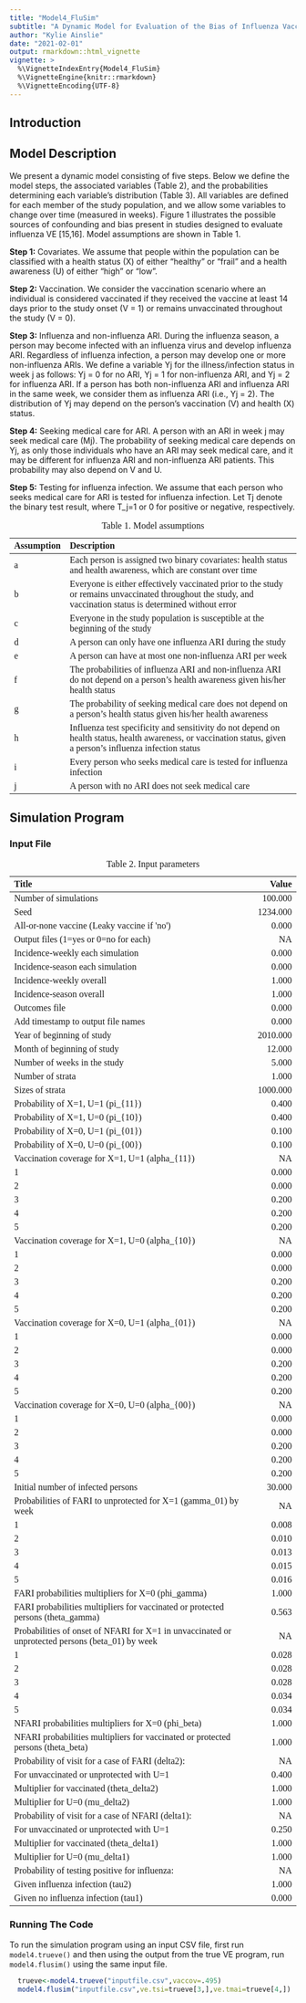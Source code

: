 ```yaml
---
title: "Model4_FluSim"
subtitle: "A Dynamic Model for Evaluation of the Bias of Influenza Vaccine Effectiveness Estimates from Observational Studies"
author: "Kylie Ainslie"
date: "2021-02-01"
output: rmarkdown::html_vignette
vignette: >
  %\VignetteIndexEntry{Model4_FluSim}
  %\VignetteEngine{knitr::rmarkdown}
  %\VignetteEncoding{UTF-8}
---
```




## Introduction

## Model Description
We present a dynamic model consisting of five steps. Below we define the model steps, the associated variables (Table 2), and the probabilities determining each variable’s distribution (Table 3). All variables are defined for each member of the study population, and we allow some variables to change over time (measured in weeks). Figure 1 illustrates the possible sources of confounding and bias present in studies designed to evaluate influenza VE [15,16]. Model assumptions are shown in Table 1.

**Step 1:** Covariates. We assume that people within the population can be classified with a health status (X) of either “healthy” or “frail” and a health awareness (U) of either “high” or “low”.

**Step 2:** Vaccination. We consider the vaccination scenario where an individual is considered vaccinated if they received the vaccine at least 14 days prior to the study onset (V = 1) or remains unvaccinated throughout the study (V = 0).

**Step 3:** Influenza and non-influenza ARI. During the influenza season, a person may become infected with an influenza virus and develop influenza ARI. Regardless of influenza infection, a person may develop one or more non-influenza ARIs. We define a variable Yj for the illness/infection status in week j as follows: Yj = 0 for no ARI, Yj = 1 for non-influenza ARI, and Yj = 2 for influenza ARI. If a person has both non-influenza ARI and influenza ARI in the same week, we consider them as influenza ARI (i.e., Yj = 2). The distribution of Yj may depend on the person’s vaccination (V) and health (X) status.

**Step 4:** Seeking medical care for ARI. A person with an ARI in week j may seek medical care (Mj). The probability of seeking medical care depends on Yj, as only those individuals who have an ARI may seek medical care, and it may be different for influenza ARI and non-influenza ARI patients. This probability may also depend on V and U.

**Step 5:** Testing for influenza infection. We assume that each person who seeks medical care for ARI is tested for influenza infection. Let Tj denote the binary test result, where T_j=1 or 0 for positive or negative, respectively.

<table class=" lightable-classic" style="font-family: Cambria; width: auto !important; margin-left: auto; margin-right: auto;">
<caption>Table 1. Model assumptions</caption>
 <thead>
  <tr>
   <th style="text-align:left;"> Assumption </th>
   <th style="text-align:left;"> Description </th>
  </tr>
 </thead>
<tbody>
  <tr>
   <td style="text-align:left;"> a </td>
   <td style="text-align:left;"> Each person is assigned two binary covariates: health status and health awareness, which are constant over time </td>
  </tr>
  <tr>
   <td style="text-align:left;"> b </td>
   <td style="text-align:left;"> Everyone is either effectively vaccinated prior to the study or remains unvaccinated throughout the study, and vaccination status is determined without error </td>
  </tr>
  <tr>
   <td style="text-align:left;"> c </td>
   <td style="text-align:left;"> Everyone in the study population is susceptible at the beginning of the study </td>
  </tr>
  <tr>
   <td style="text-align:left;"> d </td>
   <td style="text-align:left;"> A person can only have one influenza ARI during the study </td>
  </tr>
  <tr>
   <td style="text-align:left;"> e </td>
   <td style="text-align:left;"> A person can have at most one non-influenza ARI per week </td>
  </tr>
  <tr>
   <td style="text-align:left;"> f </td>
   <td style="text-align:left;"> The probabilities of influenza ARI and non-influenza ARI do not depend on a person’s health awareness given his/her health status </td>
  </tr>
  <tr>
   <td style="text-align:left;"> g </td>
   <td style="text-align:left;"> The probability of seeking medical care does not depend on a person’s health status given his/her health awareness </td>
  </tr>
  <tr>
   <td style="text-align:left;"> h </td>
   <td style="text-align:left;"> Influenza test specificity and sensitivity do not depend on health status, health awareness, or vaccination status, given a person’s influenza infection status </td>
  </tr>
  <tr>
   <td style="text-align:left;"> i </td>
   <td style="text-align:left;"> Every person who seeks medical care is tested for influenza infection </td>
  </tr>
  <tr>
   <td style="text-align:left;"> j </td>
   <td style="text-align:left;"> A person with no ARI does not seek medical care </td>
  </tr>
</tbody>
</table>

## Simulation Program

### Input File
<table class=" lightable-classic" style="font-family: Cambria; width: auto !important; margin-left: auto; margin-right: auto;">
<caption>Table 2. Input parameters</caption>
 <thead>
  <tr>
   <th style="text-align:left;"> Title </th>
   <th style="text-align:right;"> Value </th>
  </tr>
 </thead>
<tbody>
  <tr>
   <td style="text-align:left;"> Number of simulations </td>
   <td style="text-align:right;"> 100.000 </td>
  </tr>
  <tr>
   <td style="text-align:left;"> Seed </td>
   <td style="text-align:right;"> 1234.000 </td>
  </tr>
  <tr>
   <td style="text-align:left;"> All-or-none vaccine (Leaky vaccine if 'no') </td>
   <td style="text-align:right;"> 0.000 </td>
  </tr>
  <tr>
   <td style="text-align:left;"> Output files (1=yes or 0=no for each) </td>
   <td style="text-align:right;"> NA </td>
  </tr>
  <tr>
   <td style="text-align:left;"> Incidence-weekly each simulation </td>
   <td style="text-align:right;"> 0.000 </td>
  </tr>
  <tr>
   <td style="text-align:left;"> Incidence-season each simulation </td>
   <td style="text-align:right;"> 0.000 </td>
  </tr>
  <tr>
   <td style="text-align:left;"> Incidence-weekly overall </td>
   <td style="text-align:right;"> 1.000 </td>
  </tr>
  <tr>
   <td style="text-align:left;"> Incidence-season overall </td>
   <td style="text-align:right;"> 1.000 </td>
  </tr>
  <tr>
   <td style="text-align:left;"> Outcomes file </td>
   <td style="text-align:right;"> 0.000 </td>
  </tr>
  <tr>
   <td style="text-align:left;"> Add timestamp to output file names </td>
   <td style="text-align:right;"> 0.000 </td>
  </tr>
  <tr>
   <td style="text-align:left;"> Year of beginning of study </td>
   <td style="text-align:right;"> 2010.000 </td>
  </tr>
  <tr>
   <td style="text-align:left;"> Month of beginning of study </td>
   <td style="text-align:right;"> 12.000 </td>
  </tr>
  <tr>
   <td style="text-align:left;"> Number of weeks in the study </td>
   <td style="text-align:right;"> 5.000 </td>
  </tr>
  <tr>
   <td style="text-align:left;"> Number of strata </td>
   <td style="text-align:right;"> 1.000 </td>
  </tr>
  <tr>
   <td style="text-align:left;"> Sizes of strata </td>
   <td style="text-align:right;"> 1000.000 </td>
  </tr>
  <tr>
   <td style="text-align:left;"> Probability of X=1, U=1 (pi_{11}) </td>
   <td style="text-align:right;"> 0.400 </td>
  </tr>
  <tr>
   <td style="text-align:left;"> Probability of X=1, U=0 (pi_{10}) </td>
   <td style="text-align:right;"> 0.400 </td>
  </tr>
  <tr>
   <td style="text-align:left;"> Probability of X=0, U=1 (pi_{01}) </td>
   <td style="text-align:right;"> 0.100 </td>
  </tr>
  <tr>
   <td style="text-align:left;"> Probability of X=0, U=0 (pi_{00}) </td>
   <td style="text-align:right;"> 0.100 </td>
  </tr>
  <tr>
   <td style="text-align:left;"> Vaccination coverage for X=1, U=1 (alpha_{11}) </td>
   <td style="text-align:right;"> NA </td>
  </tr>
  <tr>
   <td style="text-align:left;"> 1 </td>
   <td style="text-align:right;"> 0.000 </td>
  </tr>
  <tr>
   <td style="text-align:left;"> 2 </td>
   <td style="text-align:right;"> 0.000 </td>
  </tr>
  <tr>
   <td style="text-align:left;"> 3 </td>
   <td style="text-align:right;"> 0.200 </td>
  </tr>
  <tr>
   <td style="text-align:left;"> 4 </td>
   <td style="text-align:right;"> 0.200 </td>
  </tr>
  <tr>
   <td style="text-align:left;"> 5 </td>
   <td style="text-align:right;"> 0.200 </td>
  </tr>
  <tr>
   <td style="text-align:left;"> Vaccination coverage for X=1, U=0 (alpha_{10}) </td>
   <td style="text-align:right;"> NA </td>
  </tr>
  <tr>
   <td style="text-align:left;"> 1 </td>
   <td style="text-align:right;"> 0.000 </td>
  </tr>
  <tr>
   <td style="text-align:left;"> 2 </td>
   <td style="text-align:right;"> 0.000 </td>
  </tr>
  <tr>
   <td style="text-align:left;"> 3 </td>
   <td style="text-align:right;"> 0.200 </td>
  </tr>
  <tr>
   <td style="text-align:left;"> 4 </td>
   <td style="text-align:right;"> 0.200 </td>
  </tr>
  <tr>
   <td style="text-align:left;"> 5 </td>
   <td style="text-align:right;"> 0.200 </td>
  </tr>
  <tr>
   <td style="text-align:left;"> Vaccination coverage for X=0, U=1  (alpha_{01}) </td>
   <td style="text-align:right;"> NA </td>
  </tr>
  <tr>
   <td style="text-align:left;"> 1 </td>
   <td style="text-align:right;"> 0.000 </td>
  </tr>
  <tr>
   <td style="text-align:left;"> 2 </td>
   <td style="text-align:right;"> 0.000 </td>
  </tr>
  <tr>
   <td style="text-align:left;"> 3 </td>
   <td style="text-align:right;"> 0.200 </td>
  </tr>
  <tr>
   <td style="text-align:left;"> 4 </td>
   <td style="text-align:right;"> 0.200 </td>
  </tr>
  <tr>
   <td style="text-align:left;"> 5 </td>
   <td style="text-align:right;"> 0.200 </td>
  </tr>
  <tr>
   <td style="text-align:left;"> Vaccination coverage for X=0, U=0  (alpha_{00}) </td>
   <td style="text-align:right;"> NA </td>
  </tr>
  <tr>
   <td style="text-align:left;"> 1 </td>
   <td style="text-align:right;"> 0.000 </td>
  </tr>
  <tr>
   <td style="text-align:left;"> 2 </td>
   <td style="text-align:right;"> 0.000 </td>
  </tr>
  <tr>
   <td style="text-align:left;"> 3 </td>
   <td style="text-align:right;"> 0.200 </td>
  </tr>
  <tr>
   <td style="text-align:left;"> 4 </td>
   <td style="text-align:right;"> 0.200 </td>
  </tr>
  <tr>
   <td style="text-align:left;"> 5 </td>
   <td style="text-align:right;"> 0.200 </td>
  </tr>
  <tr>
   <td style="text-align:left;"> Initial number of infected persons </td>
   <td style="text-align:right;"> 30.000 </td>
  </tr>
  <tr>
   <td style="text-align:left;"> Probabilities of FARI to unprotected for X=1 (gamma_01) by week </td>
   <td style="text-align:right;"> NA </td>
  </tr>
  <tr>
   <td style="text-align:left;"> 1 </td>
   <td style="text-align:right;"> 0.008 </td>
  </tr>
  <tr>
   <td style="text-align:left;"> 2 </td>
   <td style="text-align:right;"> 0.010 </td>
  </tr>
  <tr>
   <td style="text-align:left;"> 3 </td>
   <td style="text-align:right;"> 0.013 </td>
  </tr>
  <tr>
   <td style="text-align:left;"> 4 </td>
   <td style="text-align:right;"> 0.015 </td>
  </tr>
  <tr>
   <td style="text-align:left;"> 5 </td>
   <td style="text-align:right;"> 0.016 </td>
  </tr>
  <tr>
   <td style="text-align:left;"> FARI probabilities multipliers for X=0 (phi_gamma) </td>
   <td style="text-align:right;"> 1.000 </td>
  </tr>
  <tr>
   <td style="text-align:left;"> FARI probabilities multipliers for vaccinated or protected persons (theta_gamma) </td>
   <td style="text-align:right;"> 0.563 </td>
  </tr>
  <tr>
   <td style="text-align:left;"> Probabilities of onset of NFARI for X=1 in unvaccinated or unprotected persons (beta_01) by week </td>
   <td style="text-align:right;"> NA </td>
  </tr>
  <tr>
   <td style="text-align:left;"> 1 </td>
   <td style="text-align:right;"> 0.028 </td>
  </tr>
  <tr>
   <td style="text-align:left;"> 2 </td>
   <td style="text-align:right;"> 0.028 </td>
  </tr>
  <tr>
   <td style="text-align:left;"> 3 </td>
   <td style="text-align:right;"> 0.028 </td>
  </tr>
  <tr>
   <td style="text-align:left;"> 4 </td>
   <td style="text-align:right;"> 0.034 </td>
  </tr>
  <tr>
   <td style="text-align:left;"> 5 </td>
   <td style="text-align:right;"> 0.034 </td>
  </tr>
  <tr>
   <td style="text-align:left;"> NFARI probabilities multipliers for X=0 (phi_beta) </td>
   <td style="text-align:right;"> 1.000 </td>
  </tr>
  <tr>
   <td style="text-align:left;"> NFARI probabilities multipliers for vaccinated or protected persons (theta_beta) </td>
   <td style="text-align:right;"> 1.000 </td>
  </tr>
  <tr>
   <td style="text-align:left;"> Probability of visit for a case of FARI (delta2): </td>
   <td style="text-align:right;"> NA </td>
  </tr>
  <tr>
   <td style="text-align:left;"> For unvaccinated or unprotected with U=1 </td>
   <td style="text-align:right;"> 0.400 </td>
  </tr>
  <tr>
   <td style="text-align:left;"> Multiplier for vaccinated (theta_delta2) </td>
   <td style="text-align:right;"> 1.000 </td>
  </tr>
  <tr>
   <td style="text-align:left;"> Multiplier for U=0 (mu_delta2) </td>
   <td style="text-align:right;"> 1.000 </td>
  </tr>
  <tr>
   <td style="text-align:left;"> Probability of visit for a case of NFARI (delta1): </td>
   <td style="text-align:right;"> NA </td>
  </tr>
  <tr>
   <td style="text-align:left;"> For unvaccinated or unprotected with U=1 </td>
   <td style="text-align:right;"> 0.250 </td>
  </tr>
  <tr>
   <td style="text-align:left;"> Multiplier for vaccinated (theta_delta1) </td>
   <td style="text-align:right;"> 1.000 </td>
  </tr>
  <tr>
   <td style="text-align:left;"> Multiplier for U=0 (mu_delta1) </td>
   <td style="text-align:right;"> 1.000 </td>
  </tr>
  <tr>
   <td style="text-align:left;"> Probability of testing positive for influenza: </td>
   <td style="text-align:right;"> NA </td>
  </tr>
  <tr>
   <td style="text-align:left;"> Given influenza infection (tau2) </td>
   <td style="text-align:right;"> 1.000 </td>
  </tr>
  <tr>
   <td style="text-align:left;"> Given no influenza infection (tau1) </td>
   <td style="text-align:right;"> 0.000 </td>
  </tr>
</tbody>
</table>

### Running The Code
To run the simulation program using an input CSV file, first run `model4.trueve()` and then using the output from the true VE program, run `model4.flusim()` using the same input file.

```r
  trueve<-model4.trueve("inputfile.csv",vaccov=.495)
  model4.flusim("inputfile.csv",ve.tsi=trueve[3,],ve.tmai=trueve[4,])
```

